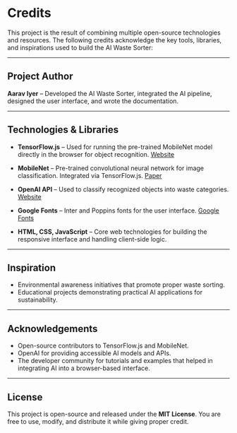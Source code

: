 # Credits

This project is the result of combining multiple open-source technologies and resources. The following credits acknowledge the key tools, libraries, and inspirations used to build the AI Waste Sorter:

---

## Project Author

**Aarav Iyer** – Developed the AI Waste Sorter, integrated the AI pipeline, designed the user interface, and wrote the documentation.

---

## Technologies & Libraries

* **TensorFlow\.js** – Used for running the pre-trained MobileNet model directly in the browser for object recognition.
  [Website](https://www.tensorflow.org/js)

* **MobileNet** – Pre-trained convolutional neural network for image classification. Integrated via TensorFlow\.js.
  [Paper](https://arxiv.org/abs/1704.04861)

* **OpenAI API** – Used to classify recognized objects into waste categories.
  [Website](https://platform.openai.com)

* **Google Fonts** – Inter and Poppins fonts for the user interface.
  [Google Fonts](https://fonts.google.com/)

* **HTML, CSS, JavaScript** – Core web technologies for building the responsive interface and handling client-side logic.

---

## Inspiration

* Environmental awareness initiatives that promote proper waste sorting.
* Educational projects demonstrating practical AI applications for sustainability.

---

## Acknowledgements

* Open-source contributors to TensorFlow\.js and MobileNet.
* OpenAI for providing accessible AI models and APIs.
* The developer community for tutorials and examples that helped in integrating AI into a browser-based interface.

---

## License

This project is open-source and released under the **MIT License**. You are free to use, modify, and distribute it while giving proper credit.

